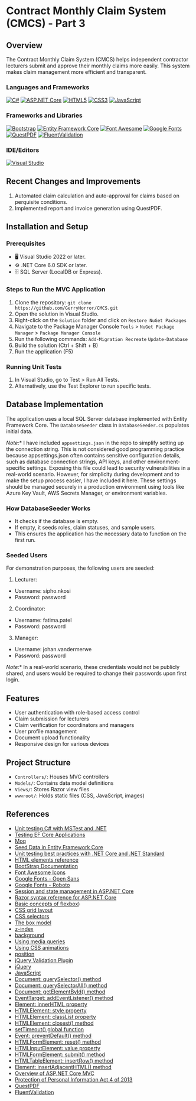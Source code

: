 ﻿# Contract Monthly Claim System (CMCS) - Part 3

## Overview

The Contract Monthly Claim System (CMCS) helps independent contractor lecturers submit and approve their monthly claims more easily. This system makes claim management more efficient and transparent.

### Languages and Frameworks
<p align="left">
<a href="#"><img alt="C#" src="https://img.shields.io/badge/c%23-%23239120.svg?style=for-the-badge&logo=c-sharp&logoColor=white"></a>
<a href="#"><img alt="ASP.NET Core" src="https://img.shields.io/badge/ASP.NET%20Core-%235C2D91.svg?style=for-the-badge&logo=.net&logoColor=white"></a>
<a href="#"><img alt="HTML5" src="https://img.shields.io/badge/html5-%23E34F26.svg?style=for-the-badge&logo=html5&logoColor=white"></a>
<a href="#"><img alt="CSS3" src="https://img.shields.io/badge/css3-%231572B6.svg?style=for-the-badge&logo=css3&logoColor=white"></a>
<a href="#"><img alt="JavaScript" src="https://img.shields.io/badge/javascript-%23F7DF1E.svg?style=for-the-badge&logo=javascript&logoColor=black"></a>
</p>

### Frameworks and Libraries
<p align="left">
<a href="#"><img alt="Bootstrap" src="https://img.shields.io/badge/bootstrap-%237952B3.svg?style=for-the-badge&logo=bootstrap&logoColor=white"></a>
<a href="#"><img alt="Entity Framework Core" src="https://img.shields.io/badge/Entity%20Framework%20Core-%23512BD4.svg?style=for-the-badge&logo=.net&logoColor=white"></a>
<a href="#"><img alt="Font Awesome" src="https://img.shields.io/badge/Font%20Awesome-%23528DD7.svg?style=for-the-badge&logo=font-awesome&logoColor=white"></a>
<a href="#"><img alt="Google Fonts" src="https://img.shields.io/badge/Google%20Fonts-%234285F4.svg?style=for-the-badge&logo=google-fonts&logoColor=white"></a>
<a href="#"><img alt="QuestPDF" src="https://img.shields.io/badge/QuestPDF-%23007ACC.svg?style=for-the-badge&logo=pdf&logoColor=white"></a>
<a href="#"><img alt="FluentValidation" src="https://img.shields.io/badge/FluentValidation-%2300BFFF.svg?style=for-the-badge&logo=check-circle&logoColor=white"></a>
</p>

### IDE/Editors
<p align="left">
<a href="#"><img alt="Visual Studio" src="https://img.shields.io/badge/Visual%20Studio-%235C2D91.svg?style=for-the-badge&logo=visual-studio&logoColor=white"></a>


## Recent Changes and Improvements

1. Automated claim calculation and auto-approval for claims based on perquisite conditions.
2. Implemented report and invoice generation using QuestPDF.

## Installation and Setup

### Prerequisites
- 🖥 Visual Studio 2022 or later.
- ⚙️ .NET Core 6.0 SDK or later.
- 🗄 SQL Server (LocalDB or Express).

### Steps to Run the MVC Application
1. Clone the repository: `git clone https://github.com/GerryHorror/CMCS.git `
2. Open the solution in Visual Studio.
3. Right-click on the `Solution` folder and click on `Restore NuGet Packages`
4. Navigate to the Package Manager Console `Tools` > `NuGet Package Manager` > `Package Manager Console`
5. Run the following commands:
   `Add-Migration Recreate`
   `Update-Database`
6. Build the solution (Ctrl + Shift + B)
7. Run the application (F5)

### Running Unit Tests
1. In Visual Studio, go to Test > Run All Tests.
2. Alternatively, use the Test Explorer to run specific tests.

## Database Implementation

The application uses a local SQL Server database implemented with Entity Framework Core. The `DatabaseSeeder` class in `DatabaseSeeder.cs` populates initial data.

*Note:** I have included `appsettings.json` in the repo to simplify setting up the connection string. This is not considered good programming practice because appsettings.json often contains sensitive configuration details, such as database connection strings, API keys, and other environment-specific settings. Exposing this file could lead to security vulnerabilities in a real-world scenario. However, for simplicity during development and to make the setup process easier, I have included it here. These settings should be managed securely in a production environment using tools like Azure Key Vault, AWS Secrets Manager, or environment variables.

### How DatabaseSeeder Works
- It checks if the database is empty.
- If empty, it seeds roles, claim statuses, and sample users.
- This ensures the application has the necessary data to function on the first run.

### Seeded Users
For demonstration purposes, the following users are seeded:

1. Lecturer:
- Username: sipho.nkosi
- Password: password
2. Coordinator:
- Username: fatima.patel
- Password: password
3. Manager:
- Username: johan.vandermerwe
- Password: password

*Note:** In a real-world scenario, these credentials would not be publicly shared, and users would be required to change their passwords upon first login.

## Features

- User authentication with role-based access control
- Claim submission for lecturers
- Claim verification for coordinators and managers
- User profile management
- Document upload functionality
- Responsive design for various devices

## Project Structure

- `Controllers/`: Houses MVC controllers
- `Models/`: Contains data model definitions
- `Views/`: Stores Razor view files
- `wwwroot/`: Holds static files (CSS, JavaScript, images)

## References
- [Unit testing C# with MSTest and .NET](https://learn.microsoft.com/en-us/dotnet/core/testing/unit-testing-with-mstest)
- [Testing EF Core Applications](https://learn.microsoft.com/en-us/ef/core/testing/)
- [Moq](https://github.com/devlooped/moq/wiki/Quickstart)
- [Seed Data in Entity Framework Core](https://dotnettutorials.net/lesson/seed-data-in-entity-framework-core/)
- [Unit testing best practices with .NET Core and .NET Standard](https://learn.microsoft.com/en-us/dotnet/core/testing/unit-testing-best-practices#mocking-dependencies)
- [HTML elements reference](https://developer.mozilla.org/en-US/docs/Web/HTML/Element)
- [BootStrap Documentation](https://getbootstrap.com/docs/5.0/getting-started/introduction/)
- [Font Awesome Icons](https://fontawesome.com/v5.15/icons?d=gallery&p=2&m=free)
- [Google Fonts -  Open Sans](https://fonts.google.com/specimen/Open+Sans?query=open+sans)
- [Google Fonts -  Roboto](https://fonts.google.com/specimen/Roboto?query=roboto)
- [Session and state management in ASP.NET Core](https://docs.microsoft.com/en-us/aspnet/core/fundamentals/app-state?view=aspnetcore-5.0)
- [Razor syntax reference for ASP.NET Core](https://docs.microsoft.com/en-us/aspnet/core/mvc/views/razor?view=aspnetcore-5.0)
- [Basic concepts of flexbox](https://developer.mozilla.org/en-US/docs/Web/CSS/CSS_Flexible_Box_Layout/Basic_Concepts_of_Flexbox))
- [CSS grid layout](https://developer.mozilla.org/en-US/docs/Web/CSS/CSS_Grid_Layout)
- [CSS selectors](https://developer.mozilla.org/en-US/docs/Web/CSS/CSS_Selectors)
- [The box model](https://developer.mozilla.org/en-US/docs/Learn/CSS/Building_blocks/The_box_model)
- [z-index](https://developer.mozilla.org/en-US/docs/Web/CSS/z-index)
- [background](https://developer.mozilla.org/en-US/docs/Web/CSS/background)
- [Using media queries](https://developer.mozilla.org/en-US/docs/Web/CSS/Media_Queries/Using_media_queries)
- [Using CSS animations](https://developer.mozilla.org/en-US/docs/Web/CSS/CSS_Animations/Using_CSS_animations)
- [position](https://developer.mozilla.org/en-US/docs/Web/CSS/position)
- [jQuery Validation Plugin](https://jqueryvalidation.org/)
- [jQuery](https://api.jquery.com/)
- [JavaScript](https://developer.mozilla.org/en-US/docs/Web/JavaScript)
- [Document: querySelector() method](https://developer.mozilla.org/en-US/docs/Web/API/Document/querySelector)
- [Document: querySelectorAll() method](https://developer.mozilla.org/en-US/docs/Web/API/Document/querySelectorAll)
- [Document: getElementById() method](https://developer.mozilla.org/en-US/docs/Web/API/Document/getElementById)
- [EventTarget: addEventListener() method](https://developer.mozilla.org/en-US/docs/Web/API/EventTarget/addEventListener)
- [Element: innerHTML property](https://developer.mozilla.org/en-US/docs/Web/API/Element/innerHTML)
- [HTMLElement: style property](https://developer.mozilla.org/en-US/docs/Web/API/HTMLElement/style)
- [HTMLElement: classList property](https://developer.mozilla.org/en-US/docs/Web/API/Element/classList)
- [HTMLElement: closest() method](https://developer.mozilla.org/en-US/docs/Web/API/Element/closest)
- [setTimeout() global function](https://developer.mozilla.org/en-US/docs/Web/API/WindowOrWorkerGlobalScope/setTimeout)
- [Event: preventDefault() method](https://developer.mozilla.org/en-US/docs/Web/API/Event/preventDefault)
- [HTMLFormElement: reset() method](https://developer.mozilla.org/en-US/docs/Web/API/HTMLFormElement/reset)
- [HTMLInputElement: value property](https://developer.mozilla.org/en-US/docs/Web/API/HTMLInputElement/value)
- [HTMLFormElement: submit() method](https://developer.mozilla.org/en-US/docs/Web/API/HTMLFormElement/submit)
- [HTMLTableElement: insertRow() method](https://developer.mozilla.org/en-US/docs/Web/API/HTMLTableElement/insertRow)
- [Element: insertAdjacentHTML() method](https://developer.mozilla.org/en-US/docs/Web/API/Element/insertAdjacentHTML)
- [Overview of ASP.NET Core MVC](https://learn.microsoft.com/en-us/aspnet/core/mvc/overview?view=aspnetcore-8.0)
- [Protection of Personal Information Act 4 of 2013](https://www.gov.za/documents/protection-personal-information-act)
- [QuestPDF](https://www.questpdf.com/quick-start.html)
- [FluentValidation](https://fluentvalidation.net/)
